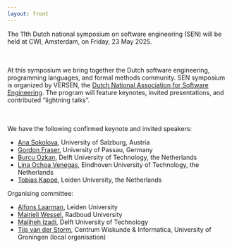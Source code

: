 ```yaml
---
layout: front
---
```


<p class="lead">

The 11th Dutch national symposium on software engineering (SEN) will be held at CWI, Amsterdam, on Friday, 23 May 2025.

<br><br>
At this symposium we bring together the Dutch software engineering, programming languages, and formal methods community. SEN symposium is organized by VERSEN, the <a href="https://www.versen.nl/">Dutch National Association
for Software Engineering</a>. 
The program will feature keynotes, invited presentations, and contributed “lightning talks”.

<br><br>
We have the following confirmed keynote and invited speakers:
<ul>
    <li> <a href="https://www.cs.uni-salzburg.at/~anas/">Ana Sokolova</a>, University of Salzburg, Austria </li>
    <li> <a href="https://www.fim.uni-passau.de/en/chair-for-software-engineering-ii">Gordon Fraser</a>, University of Passau, Germany </li>
    <li> <a href="https://burcuku.github.io/home/">Burcu Ozkan</a>,  Delft University of Technology, the Netherlands</li>
    <li> <a href="https://lmove.github.io/">Lina Ochoa Venegas</a>, Eindhoven University of Technology, the Netherlands</li>
    <li> <a href="https://tobias.kap.pe/">Tobias Kappé</a>, Leiden University, the Netherlands</li>
</ul>
<!--- <p class="lead">
 For further details on the speeches kindly refer to <a href="speakers/index.html">Speakers</a> page. 
 </p> --->

<p class="lead">
Organising committee:
<ul>

<li><a href="https://alfons.laarman.com/">Alfons Laarman</a>,  Leiden University</li>
<li><a href="https://mairieli.com/">Mairieli Wessel</a>, Radboud University</li>
<li><a href="https://malihehizadi.github.io/PersonalWebsite/">Maliheh Izadi</a>, Delft University of Technology</li>

<li><a href="https://homepages.cwi.nl/~storm/">Tijs van der Storm</a>, Centrum Wiskunde & Informatica, University of Groningen (local organisation)</li>
</ul>
</p>

<!--- <p class="lead">
We thank ASML for the generous sponsorship this year. <br>
<img width="200" src="assets/img/ASML.png"> 
</p> -->
<!-- <a href="/program/">check our program</a> and <a href="/registration/">register for free participation.</a> -->
